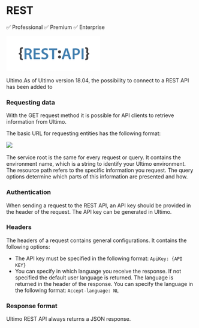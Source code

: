 # REST

✅ Professional ✅ Premium ✅ Enterprise

![](../../.gitbook/assets/restapi.png)

Ultimo.As of Ultimo version 18.04, the possibility to connect to a REST API has been added to 

### Requesting data

With the GET request method it is possible for API clients to retrieve information from Ultimo.

The basic URL for requesting entities has the following format:

![](../../.gitbook/assets/accolades_rest_api.png)

The service root is the same for every request or query. It contains the environment name, which is a string to identify your Ultimo environment. The resource path refers to the specific information you request. The query options determine which parts of this information are presented and how.

### Authentication

When sending a request to the REST API, an API key should be provided in the header of the request. The API key can be generated in Ultimo.

### Headers

The headers of a request contains general configurations. It contains the following options:

* The API key must be specified in the following format:  `ApiKey: {API KEY}` 
* You can specify in which language you receive the response. If not specified the default user language is returned. The language is returned in the header of the response. You can specify the language in the following format:  `Accept-language: NL`

### Response format

Ultimo REST API always returns a JSON response.



